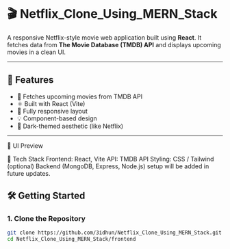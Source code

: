 # 🎬 Netflix_Clone_Using_MERN_Stack

A responsive Netflix-style movie web application built using **React**. It fetches data from **The Movie Database (TMDB) API** and displays upcoming movies in a clean UI.   

---

## 🚀 Features

- 📡 Fetches upcoming movies from TMDB API
- ⚛️ Built with React (Vite)
- 📱 Fully responsive layout       
- 💡 Component-based design
- 🌙 Dark-themed aesthetic (like Netflix)  

---

📸 UI Preview

🔧 Tech Stack
Frontend: React, Vite
API: TMDB API
Styling: CSS / Tailwind (optional)
Backend (MongoDB, Express, Node.js) setup will be added in future updates.

## 🛠️ Getting Started

### 1. Clone the Repository

```bash
git clone https://github.com/3idhun/Netflix_Clone_Using_MERN_Stack.git
cd Netflix_Clone_Using_MERN_Stack/frontend

